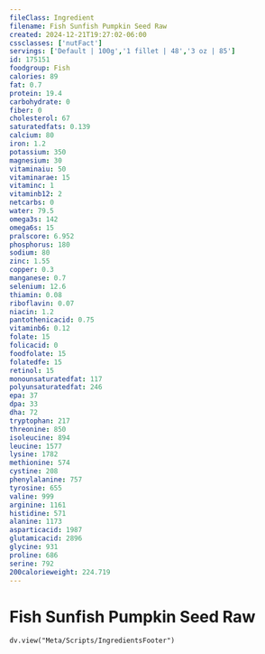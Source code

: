 ```yaml
---
fileClass: Ingredient
filename: Fish Sunfish Pumpkin Seed Raw
created: 2024-12-21T19:27:02-06:00
cssclasses: ['nutFact']
servings: ['Default | 100g','1 fillet | 48','3 oz | 85']
id: 175151
foodgroup: Fish
calories: 89
fat: 0.7
protein: 19.4
carbohydrate: 0
fiber: 0
cholesterol: 67
saturatedfats: 0.139
calcium: 80
iron: 1.2
potassium: 350
magnesium: 30
vitaminaiu: 50
vitaminarae: 15
vitaminc: 1
vitaminb12: 2
netcarbs: 0
water: 79.5
omega3s: 142
omega6s: 15
pralscore: 6.952
phosphorus: 180
sodium: 80
zinc: 1.55
copper: 0.3
manganese: 0.7
selenium: 12.6
thiamin: 0.08
riboflavin: 0.07
niacin: 1.2
pantothenicacid: 0.75
vitaminb6: 0.12
folate: 15
folicacid: 0
foodfolate: 15
folatedfe: 15
retinol: 15
monounsaturatedfat: 117
polyunsaturatedfat: 246
epa: 37
dpa: 33
dha: 72
tryptophan: 217
threonine: 850
isoleucine: 894
leucine: 1577
lysine: 1782
methionine: 574
cystine: 208
phenylalanine: 757
tyrosine: 655
valine: 999
arginine: 1161
histidine: 571
alanine: 1173
asparticacid: 1987
glutamicacid: 2896
glycine: 931
proline: 686
serine: 792
200calorieweight: 224.719
---
```


# Fish Sunfish Pumpkin Seed Raw

```dataviewjs
dv.view("Meta/Scripts/IngredientsFooter")
```